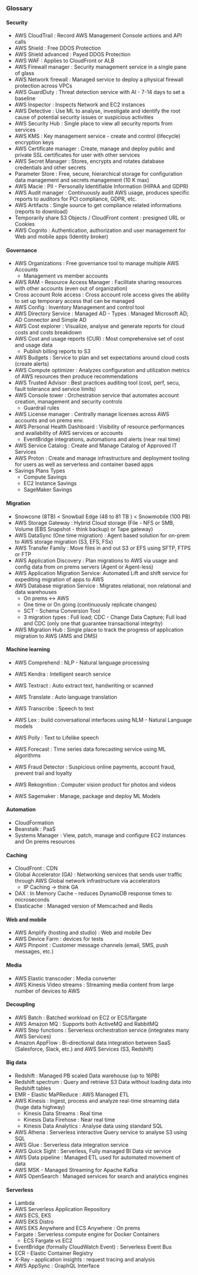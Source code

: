 ### Glossary 

#### Security

* AWS CloudTrail : Record AWS Management Console actions and API calls 
* AWS Shield : Free DDOS Protection
* AWS Shield advanced : Payed DDOS Protection 
* AWS WAF : Applies to CloudFront or ALB
* AWS Firewall manager : Security management service in a single pane of glass
* AWS Network firewall : Managed service to deploy a physical firewall protection across VPCs
* AWS GuardDuty : Threat detection service with AI - 7-14 days to set a baseline
* AWS Inspector : Inspects Network and EC2 instances
* AWS Detective : Use ML to analyse, investigate and identify the root cause of potential security issues or suspicious activities
* AWS Security Hub : Single place to view all security reports from services
* AWS KMS : Key management service - create and control (lifecycle) encryption keys
* AWS Certificate manager : Create, manage and deploy public and private SSL certificates for user with  other services
* AWS Secret Manager : Stores, encrypts and rotates database credentials and other secrets 
* Parameter Store : Free, secure, hierarchical storage for configuration data management and secrets management (10 K max)
* AWS Macie : PII - Personally Identifiable Information (HIPAA and GDPR)
* AWS Audit manager : Continuously audit AWS usage, produces specific reports to auditors for PCI compliance, GDPR, etc.
* AWS Artifacts : Single source to get compliance related informations (reports to download)
* Temporarily share S3 Objects / CloudFront content : presigned URL or Cookies
* AWS Cognito : Authentication, authorization and user management for Web and mobile apps (Identity broker)

#### Governance

* AWS Organizations : Free governance tool to manage multiple AWS Accounts 
  * Management vs member accounts 
* AWS RAM - Resource Access Manager : Facilitate sharing resources with other accounts (even out of organization)
* Cross account Role access : Cross account role access gives the ability to set up temporary access that can be managed
* AWS Config : Inventory Management and control tool
* AWS Directory Service : Managed AD - Types : Managed Microsoft AD; AD Connector and Simple AD
* AWS Cost explorer : Visualize, analyse and generate reports for cloud costs and costs breakdown
* AWS Cost and usage reports (CUR) :  Most comprehensive set of cost and usage data
  * Publish billing reports to S3
* AWS Budgets : Service to plan and set expectations around cloud costs (create alerts)
* AWS Compute optimizer : Analyzes configuration and utilization metrics of AWS resources then produce recommendations 
* AWS Trusted Advisor :  Best practices auditing tool (cost, perf, secu, fault tolerance and service limits)
* AWS Console tower :  Orchestration service that automates account creation, management and security controls
  * Guardrail rules 
* AWS License manager : Centrally manage licenses across AWS accounts and on prems env.
* AWS Personal Health Dashboard : Visibility of resource performances and availability of AWS services or accounts
  * EventBridge integrations, automations  and alerts (near real time)
* AWS Service Catalog : Create and Manage Catalog of Approved IT Services
* AWS Proton : Create and manage infrastructure and deployment tooling for users as well as serverless and container based apps
* Savings Plans Types
  * Compute Savings
  * EC2 Instance Savings
  * SageMaker Savings

#### Migration 

* Snowcone (8TB) < Snowball Edge (48 to 81 TB ) < Snowmobile (100 PB)
* AWS Storage Gateway : Hybrid Cloud storage (File - NFS or SMB, Volume (EBS Snapshot - think backup) or Tape gateway)
* AWS DataSync (One time migration) : Agent based solution for on-prem to AWS storage migration (S3, EFS, FSx)
* AWS Transfer Family :  Move files in and out S3 or EFS using SFTP, FTPS or FTP
* AWS Application Discovery : Plan migrations to AWS via usage and config data from on prems servers (Agent or Agent-less)
* AWS Application Migration Service: Automated Lift and shift service for expediting migration of apps to AWS
* AWS Database migration Service : Migrates relational, non relational and data warehouses 
  * On prems <-> AWS
  * One time or On going (continuously replicate changes)
  * SCT - Schema Conversion Tool
  * 3 migration types : Full load; CDC - Change Data Capture;  Full load and CDC (only one that guarantee transactional integrity) 
* AWS Migration Hub : Single place to track the progress of application migration to AWS (AMS and DMS)

#### Machine learning 

* AWS Comprehend : NLP - Natural language processing
* AWS Kendra : Intelligent search service
* AWS Textract : Auto extract text, handwriting or scanned
* AWS Translate : Auto language translation

* AWS Transcribe : Speech to text
* AWS Lex : build conversational interfaces using NLM - Natural Language models
* AWS Polly : Text to Lifelike speech

* AWS Forecast :  Time series data forecasting service using ML algorithms
* AWS Fraud Detector : Suspicious online payments, account fraud, prevent trail and loyalty
* AWS Rekognition : Computer vision product for photos and videos
* AWS Sagemaker : Manage, package and deploy ML Models


#### Automation 

* CloudFormation 
* Beanstalk : PaaS
* Systems Manager : View, patch, manage and configure EC2 instances and On prems resources

#### Caching 

* CloudFront : CDN 
* Global Accelerator (GA) : Networking services that sends user traffic through AWS Global network infrastructure via accelerators  
  * IP Caching -> think GA
* DAX : In Memory Cache - reduces DynamoDB response times to microseconds
* Elasticache : Managed version of Memcached and Redis

#### Web and mobile

* AWS Amplify (hosting and studio) : Web and mobile Dev
* AWS Device Farm : devices for tests
* AWS Pinpoint : Customer message channels (email, SMS, push messages, etc.)

#### Media 

* AWS Elastic transcoder : Media converter 
* AWS Kinesis Video streams : Streaming media content from large number of devices to AWS

#### Decoupling 

* AWS Batch : Batched workload on EC2 or ECS/fargate
* AWS Amazon MQ : Supports both ActiveMQ and RabbitMQ
* AWS Step functions : Serverless orchestration service (integrates many AWS Services)
* Amazon AppFlow : Bi-directional data integration between SaaS (Salesforce, Slack, etc.) and AWS Services (S3, Redshift) 

#### Big data

* Redshift : Managed PB scaled Data warehouse (up to 16PB)
* Redshift spectrum : Query and retrieve S3 Data without loading data into Redshift tables 
* EMR - Elastic MaPReduce : AWS Managed ETL  
* AWS Kinesis : Ingest, process and analyze real-time streaming data (huge data highway)
  * Kinesis Data Streams : Real time 
  * Kinesis Data Firehose : Near real time
  * Kinesis Data Analytics : Analyse data using standard SQL 
* AWS Athena : Serverless interactive Query service to analyse S3 using SQL 
* AWS Glue : Serverless data integration service 
* AWS Quick Sight : Serverless, Fully managed BI Data viz service 
* AWS Data pipeline : Managed ETL used for automated movement of data 
* AWS MSK - Managed Streaming for Apache Kafka 
* AWS OpenSearch : Managed services for search and analytics engines 

#### Serverless 

* Lambda
* AWS Serverless Application Repository
* AWS ECS, EKS
* AWS EKS Distro
* AWS EKS Anywhere and ECS Anywhere : On prems 
* Fargate : Serverless compute engine for Docker Containers
  * ECS Fargate vs EC2
* EventBridge (formally CloudWatch Event) : Serverless Event Bus
* ECR - Elastic Container Registry
* X-Ray - application insights : request tracing and analysis 
* AWS AppSync : GraphQL Interface 